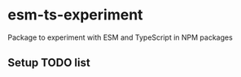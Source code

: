 # esm-ts-experiment

Package to experiment with ESM and TypeScript in NPM packages

## Setup TODO list

